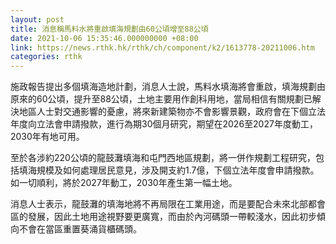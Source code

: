 ```yaml
---
layout: post
title: 消息稱馬料水將重啟填海規劃由60公頃增至88公頃
date: 2021-10-06 15:35:46.000000000 +08:00
link: https://news.rthk.hk/rthk/ch/component/k2/1613778-20211006.htm
categories: rthk
---
```


施政報告提出多個填海造地計劃，消息人士說，馬料水填海將會重啟，填海規劃由原來的60公頃，提升至88公頃，土地主要用作創科用地，當局相信有關規劃已解決地區人士對交通影響的憂慮，將來新建築物亦不會影響景觀，政府會在下個立法年度向立法會申請撥款，進行為期30個月研究，期望在2026至2027年度動工，2030年有地可用。

至於各涉約220公頃的龍鼓灘填海和屯門西地區規劃，將一併作規劃工程研究，包括填海規模及如何處理居民意見，涉及開支約1.7億，下個立法年度會申請撥款。如一切順利，將於2027年動工，2030年產生第一幅土地。

消息人士表示，龍鼓灘的填海地將不再局限在工業用途，而是要配合未來北部都會區的發展，因此土地用途視野要更廣寬，而由於內河碼頭一帶較淺水，因此初步傾向不會在當區重置葵涌貨櫃碼頭。
